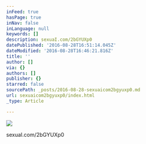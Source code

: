```yaml
---
inFeed: true
hasPage: true
inNav: false
inLanguage: null
keywords: []
description: sexuaI.com/2bGYUXp0
datePublished: '2016-08-28T16:51:14.045Z'
dateModified: '2016-08-28T16:46:21.816Z'
title: ''
author: []
via: {}
authors: []
publisher: {}
starred: false
sourcePath: _posts/2016-08-28-sexuaicom2bgyuxp0.md
url: sexuaicom2bgyuxp0/index.html
_type: Article

---
```

![](https://the-grid-user-content.s3-us-west-2.amazonaws.com/c609bca7-6abb-4936-94d5-df1c0a4661a2.jpg)

sexuaI.com/2bGYUXp0